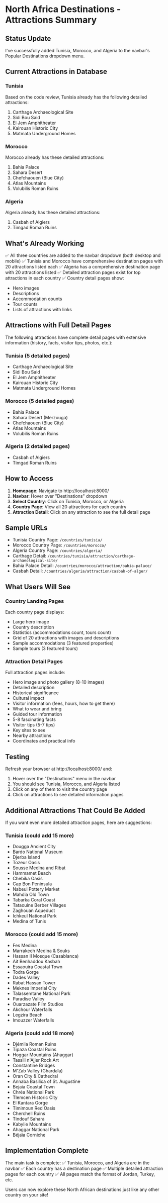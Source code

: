 # North Africa Destinations - Attractions Summary

## Status Update

I've successfully added Tunisia, Morocco, and Algeria to the navbar's Popular Destinations dropdown menu.

## Current Attractions in Database

### Tunisia

Based on the code review, Tunisia already has the following detailed attractions:

1. Carthage Archaeological Site
2. Sidi Bou Said
3. El Jem Amphitheater
4. Kairouan Historic City
5. Matmata Underground Homes

### Morocco

Morocco already has these detailed attractions:

1. Bahia Palace
2. Sahara Desert
3. Chefchaouen (Blue City)
4. Atlas Mountains
5. Volubilis Roman Ruins

### Algeria

Algeria already has these detailed attractions:

1. Casbah of Algiers
2. Timgad Roman Ruins

## What's Already Working

✅ All three countries are added to the navbar dropdown (both desktop and mobile)
✅ Tunisia and Morocco have comprehensive destination pages with 20 attractions listed each
✅ Algeria has a comprehensive destination page with 20 attractions listed
✅ Detailed attraction pages exist for top attractions in each country
✅ Country detail pages show:

- Hero images
- Descriptions
- Accommodation counts
- Tour counts
- Lists of attractions with links

## Attractions with Full Detail Pages

The following attractions have complete detail pages with extensive information (history, facts, visitor tips, photos, etc.):

### Tunisia (5 detailed pages)

- Carthage Archaeological Site
- Sidi Bou Said
- El Jem Amphitheater
- Kairouan Historic City
- Matmata Underground Homes

### Morocco (5 detailed pages)

- Bahia Palace
- Sahara Desert (Merzouga)
- Chefchaouen (Blue City)
- Atlas Mountains
- Volubilis Roman Ruins

### Algeria (2 detailed pages)

- Casbah of Algiers
- Timgad Roman Ruins

## How to Access

1. **Homepage**: Navigate to http://localhost:8000/
2. **Navbar**: Hover over "Destinations" dropdown
3. **Select Country**: Click on Tunisia, Morocco, or Algeria
4. **Country Page**: View all 20 attractions for each country
5. **Attraction Detail**: Click on any attraction to see the full detail page

## Sample URLs

- Tunisia Country Page: `/countries/tunisia/`
- Morocco Country Page: `/countries/morocco/`
- Algeria Country Page: `/countries/algeria/`
- Carthage Detail: `/countries/tunisia/attraction/carthage-archaeological-site/`
- Bahia Palace Detail: `/countries/morocco/attraction/bahia-palace/`
- Casbah Detail: `/countries/algeria/attraction/casbah-of-alger/`

## What Users Will See

### Country Landing Pages

Each country page displays:

- Large hero image
- Country description
- Statistics (accommodations count, tours count)
- Grid of 20 attractions with images and descriptions
- Sample accommodations (3 featured properties)
- Sample tours (3 featured tours)

### Attraction Detail Pages

Full attraction pages include:

- Hero image and photo gallery (8-10 images)
- Detailed description
- Historical significance
- Cultural impact
- Visitor information (fees, hours, how to get there)
- What to wear and bring
- Guided tour information
- 5-8 fascinating facts
- Visitor tips (5-7 tips)
- Key sites to see
- Nearby attractions
- Coordinates and practical info

## Testing

Refresh your browser at http://localhost:8000/ and:

1. Hover over the "Destinations" menu in the navbar
2. You should see Tunisia, Morocco, and Algeria listed
3. Click on any of them to visit the country page
4. Click on attractions to see detailed information pages

## Additional Attractions That Could Be Added

If you want even more detailed attraction pages, here are suggestions:

### Tunisia (could add 15 more)

- Dougga Ancient City
- Bardo National Museum
- Djerba Island
- Tozeur Oasis
- Sousse Medina and Ribat
- Hammamet Beach
- Chebika Oasis
- Cap Bon Peninsula
- Nabeul Pottery Market
- Mahdia Old Town
- Tabarka Coral Coast
- Tataouine Berber Villages
- Zaghouan Aqueduct
- Ichkeul National Park
- Medina of Tunis

### Morocco (could add 15 more)

- Fes Medina
- Marrakech Medina & Souks
- Hassan II Mosque (Casablanca)
- Ait Benhaddou Kasbah
- Essaouira Coastal Town
- Todra Gorge
- Dades Valley
- Rabat Hassan Tower
- Meknes Imperial City
- Talassemtane National Park
- Paradise Valley
- Ouarzazate Film Studios
- Akchour Waterfalls
- Legzira Beach
- Imouzzer Waterfalls

### Algeria (could add 18 more)

- Djémila Roman Ruins
- Tipaza Coastal Ruins
- Hoggar Mountains (Ahaggar)
- Tassili n'Ajjer Rock Art
- Constantine Bridges
- M'Zab Valley (Ghardaïa)
- Oran City & Cathedral
- Annaba Basilica of St. Augustine
- Bejaia Coastal Town
- Chréa National Park
- Tlemcen Historic City
- El Kantara Gorge
- Timimoun Red Oasis
- Cherchell Ruins
- Tindouf Sahara
- Kabylie Mountains
- Ahaggar National Park
- Béjaïa Corniche

## Implementation Complete

The main task is complete:
✅ Tunisia, Morocco, and Algeria are in the navbar
✅ Each country has a destination page
✅ Multiple detailed attraction pages for each country
✅ All pages match the format of Jordan, Turkey, etc.

Users can now explore these North African destinations just like any other country on your site!
